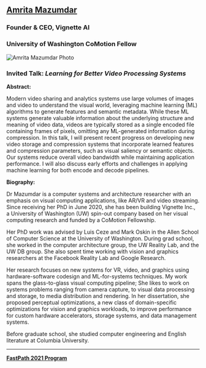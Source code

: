 ## [Amrita Mazumdar](https://homes.cs.washington.edu/~amrita)
### Founder & CEO, Vignette AI
### University of Washington CoMotion Fellow

![Amrita Mazumdar Photo](https://user-images.githubusercontent.com/57958800/111180356-59e01600-8583-11eb-9c27-8678faa113a9.png)


### Invited Talk:  *Learning for Better Video Processing Systems*

**Abstract:**

Modern video sharing and analytics systems use large volumes of images and video to understand the visual world, leveraging machine learning (ML) algorithms to generate features and semantic metadata. While these ML systems generate valuable information about the underlying structure and meaning of video data, videos are typically stored as a single encoded file containing frames of pixels, omitting any ML-generated information during compression. In this talk, I will present recent progress on developing new video storage and compression systems that incorporate learned features and compression parameters, such as visual saliency or semantic objects. Our systems reduce overall video bandwidth while maintaining application performance. I will also discuss early efforts and challenges in applying machine learning for both encode and decode pipelines. 

**Biography:**

Dr Mazumdar is a computer systems and architecture researcher with an emphasis on visual computing applications, like AR/VR and video streaming. Since receiving her PhD in June 2020, she has been building Vignette Inc., a University of Washington (UW) spin-out company based on her visual computing research and funded by a CoMotion Fellowship.

Her PhD work was advised by Luis Ceze and Mark Oskin in the Allen School of Computer Science at the University of Washington. During grad school, she worked in the computer architecture group, the UW Reality Lab, and the UW DB group. She also spent time working with vision and graphics researchers at the Facebook Reality Lab and Google Research.

Her research focuses on new systems for VR, video, and graphics using hardware-software codesign and ML-for-systems techniques. My work spans the glass-to-glass visual computing pipeline; She likes to work on systems problems ranging from camera capture, to visual data processing and storage, to media distribution and rendering. In her dissertation, she proposed perceptual optimizations, a new class of domain-specific optimizations for vision and graphics workloads, to improve performance for custom hardware accelerators, storage systems, and data management systems.

Before graduate school, she studied computer engineering and English literature at Columbia University.

----
**[FastPath 2021 Program](https://tinyurl.com/fastpath2021/Program)**
